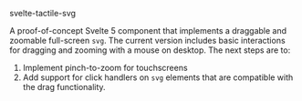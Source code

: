 svelte-tactile-svg

A proof-of-concept Svelte 5 component that implements a draggable and zoomable full-screen `svg`. The current version includes basic interactions for dragging and zooming with a mouse on desktop. The next steps are to:

1. Implement pinch-to-zoom for touchscreens
2. Add support for click handlers on `svg` elements that are compatible with the drag functionality.
